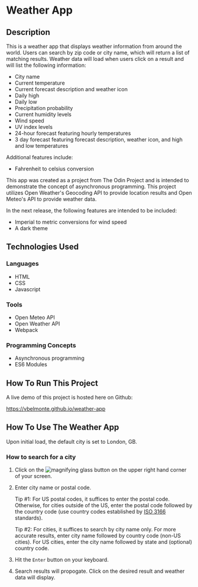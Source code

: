 # Weather App
## Description
This is a weather app that displays weather information from around the world. Users can search by zip code or city name, which will return  a list of matching results. Weather data will load when users click on a result and will list the following information:

 - City name
 - Current temperature
 - Current forecast description and weather icon
 - Daily high
 - Daily low
 - Precipitation probability
 - Current humidity levels
 - Wind speed
 - UV index levels
 - 24-hour forecast featuring hourly temperatures
 - 3 day forecast featuring forecast description, weather icon, and high and low temperatures

Additional features include:
 - Fahrenheit to celsius conversion

This app was created as a project from The Odin Project and is intended to demonstrate the concept of asynchronous programming. This project utilizes Open Weather's Geocoding API to provide location results and Open Meteo's API to provide weather data.

In the next release, the following features are intended to be included:
 - Imperial to metric conversions for wind speed
 - A dark theme



## Technologies Used
### Languages
 - HTML
 - CSS
 - Javascript

### Tools
 - Open Meteo API
 - Open Weather API
 - Webpack

### Programming Concepts

 - Asynchronous programming
 - ES6 Modules


## How To Run This Project
A live demo of this project is hosted here on Github:

https://vbelmonte.github.io/weather-app


## How To Use The Weather App
Upon initial load, the default city is set to London, GB.

### How to search for a city
1. Click on the  ![magnifying glass](https://i.ibb.co/rxCwd5v/magnifying-glass.png) button on the upper right hand corner of your screen.
2. Enter city name or postal code.

	Tip #1: For US postal codes, it suffices to enter the postal code. Otherwise, for cities outside of the US, enter the postal code followed by the country code (use country codes established by [ISO 3166](https://www.iso.org/obp/ui/#search/code/) standards).
	
	Tip #2: For cities, it suffices to search by city name only. For more accurate results, enter city name followed by country code (non-US cities). For US cities, enter the city name followed by state and (optional) country code.
	
3. Hit the `Enter` button on your keyboard.
4. Search results will propogate. Click on the desired result and weather data will display.